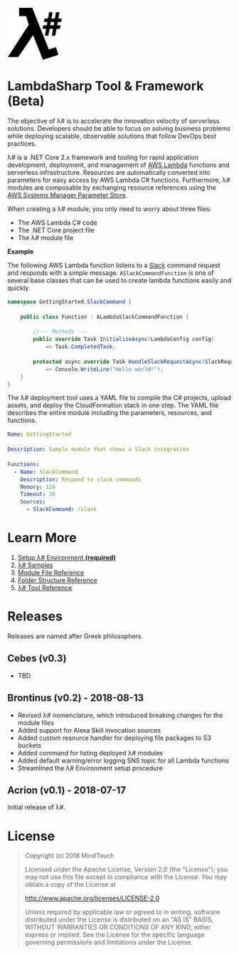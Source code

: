 ﻿![λ#](Docs/LambdaSharp_v2_small.png)

# LambdaSharp Tool & Framework (Beta)

The objective of λ# is to accelerate the innovation velocity of serverless solutions. Developers should be able to focus on solving business problems while deploying scalable, observable solutions that follow DevOps best practices.

λ# is a .NET Core 2.x framework and tooling for rapid application development, deployment, and management of [AWS Lambda](https://aws.amazon.com/lambda/) functions and serverless infrastructure. Resources are automatically converted into parameters for easy access by AWS Lambda C# functions. Furthermore, λ# modules are composable by exchanging resource references using the [AWS Systems Manager Parameter Store](https://aws.amazon.com/systems-manager/features/).

When creating a λ# module, you only need to worry about three files:
* The AWS Lambda C# code
* The .NET Core project file
* The λ# module file

__Example__

The following AWS Lambda function listens to a [Slack](https://slack.com) command request and responds with a simple message. `ASlackCommandFunction` is one of several base classes that can be used to create lambda functions easily and quickly.

```csharp
namespace GettingStarted.SlackCommand {

    public class Function : ALambdaSlackCommandFunction {

        //--- Methods ---
        public override Task InitializeAsync(LambdaConfig config)
            => Task.CompletedTask;

        protected async override Task HandleSlackRequestAsync(SlackRequest request)
            => Console.WriteLine("Hello world!");
    }
}
```

The λ# deployment tool uses a YAML file to compile the C# projects, upload assets, and deploy the CloudFormation stack in one step. The YAML file describes the entire module including the parameters, resources, and functions.

```yaml
Name: GettingStarted

Description: Sample module that shows a Slack integration

Functions:
  - Name: SlackCommand
    Description: Respond to slack commands
    Memory: 128
    Timeout: 30
    Sources:
      - SlackCommand: /slack
```

# Learn More

1. [Setup λ# Environment **(required)**](Bootstrap/)
1. [λ# Samples](Samples/)
1. [Module File Reference](Docs/ModuleFile.md)
1. [Folder Structure Reference](Docs/FolderStructure.md)
1. [λ# Tool Reference](src/MindTouch.LambdaSharp.Tool/)

# Releases

Releases are named after Greek philosophers.

## Cebes (v0.3)

* TBD

## Brontinus (v0.2) - 2018-08-13

* Revised λ# nomenclature, which introduced breaking changes for the module files
* Added support for Alexa Skill invocation sources
* Added custom resource handler for deploying file packages to S3 buckets
* Added command for listing deployed λ# modules
* Added default warning/error logging SNS topic for all Lambda functions
* Streamlined the λ# Environment setup procedure

## Acrion (v0.1) - 2018-07-17

Initial release of λ#.

# License

> Copyright (c) 2018 MindTouch
>
> Licensed under the Apache License, Version 2.0 (the "License");
> you may not use this file except in compliance with the License.
> You may obtain a copy of the License at
>
> http://www.apache.org/licenses/LICENSE-2.0
>
> Unless required by applicable law or agreed to in writing, software
> distributed under the License is distributed on an "AS IS" BASIS,
> WITHOUT WARRANTIES OR CONDITIONS OF ANY KIND, either express or implied.
> See the License for the specific language governing permissions and
> limitations under the License.
